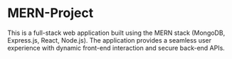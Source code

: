 # MERN-Project
 This is a full-stack web application built using the MERN stack (MongoDB, Express.js, React, Node.js). The application provides a seamless user experience with dynamic front-end interaction and secure back-end APIs.
